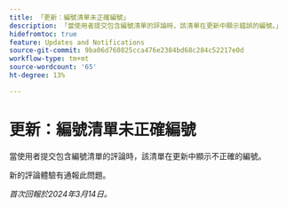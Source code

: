 ```yaml
---
title: 「更新：編號清單未正確編號」
description: 「當使用者提交包含編號清單的評論時，該清單在更新中顯示錯誤的編號。」
hidefromtoc: true
feature: Updates and Notifications
source-git-commit: 9ba06d760825cca476e2384bd68c284c52217e0d
workflow-type: tm+mt
source-wordcount: '65'
ht-degree: 13%

---
```



# 更新：編號清單未正確編號

當使用者提交包含編號清單的評論時，該清單在更新中顯示不正確的編號。

新的評論體驗有通報此問題。

_首次回報於2024年3月14日。_
